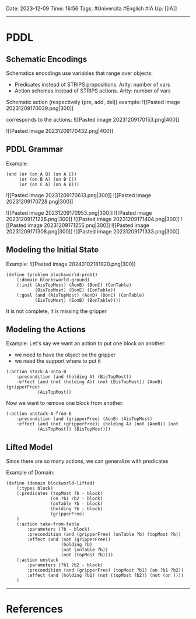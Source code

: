 Date: 2023-12-09
Time: 16:56
Tags: #Università #English #IA 
Up: [[IA]]

---
# PDDL

## Schematic Encodings

Schematics encodings use variables that range over objects:
- Predicates instead of STRIPS propositions. Arity: number of vars
- Action schemas instead of STRIPS actions. Arity: number of vars

Schematic action (respectively (pre, add, del)) example:
![[Pasted image 20231209170039.png|300]]

corresponds to the actions:
![[Pasted image 20231209170153.png|400]]

![[Pasted image 20231209170432.png|400]]

## PDDL Grammar

Example:
``` PDDL
(and (or (on A B) (on A C)) 
	 (or (on B A) (on B C)) 
	 (or (on C A) (on A B)))
```

![[Pasted image 20231209170613.png|300]] ![[Pasted image 20231209170728.png|300]]

![[Pasted image 20231209170953.png|300]] ![[Pasted image 20231209171226.png|300]]
![[Pasted image 20231209171404.png|300]] ![[Pasted image 20231209171255.png|300]] ![[Pasted image 20231209171308.png|300]] ![[Pasted image 20231209171333.png|300]] 

## Modeling the Initial State

Example:
![[Pasted image 20240102181920.png|300]]

``` PDDL
(define (problem blocksworld-prob1)
	(:domain blocksworld-ground)
	(:init (AisTopMost) (AonB) (BonC) (ConTable)
		   (DisTopMost) (DonE) (EonTable))
	(:goal (and (AisTopMost) (AonD) (DonC) (ConTable)
		   (EisTopMost) (EonB) (BonTable))))
```

It is not complete, it is missing the gripper

## Modeling the Actions

Example:
Let's say we want an action to put one block on another:
- we need to have the object on the gripper
- we need the support where to put it

``` PDDL
(:action stack-A-onto-B
	:precondition (and (holding A) (BisTopMost))
	:effect (and (not (holding A)) (not (BisTopMost)) (AonB) (gripperFree)
			(AisTopMost))
```

Now we want to remove one block from another:

``` PDDL
(:action unstack-A-from-B
	:precondition (and (gripperFree) (AonB) (AisTopMost)
	:effect (and (not (gripperFree)) (holding A) (not (AonB)) (not 
			(AisTopMost)) (BisTopMost)))
```


## Lifted Model

Since there are so many actions, we can generalize with predicates

Example of Domain:
``` PDDL
(define (domain blockworld-lifted)
	(:types block)
	(:predicates (topMost ?b - block)
				 (on ?b1 ?b2 - block)
				 (onTable ?b - block)
				 (holding ?b - block)
				 (gripperFree)
	)
	(:action take-from-table
		:parameters (?b - block)
		:precondition (and (gripperFree) (onTable ?b) (topMost ?b))
		:effect (and (not (gripperFree))
					 (holding ?b)
					 (not (onTable ?b))
					 (not (topMost ?b))))
	(:action unstack
		:parameters (?b1 ?b2 - block)
		:precondition (and (gripperFree) (topMost ?b1) (on ?b1 ?b2))
		:effect (and (holding ?b1) (not (topMost ?b2)) (not (on ))))
	)
```

---
# References
